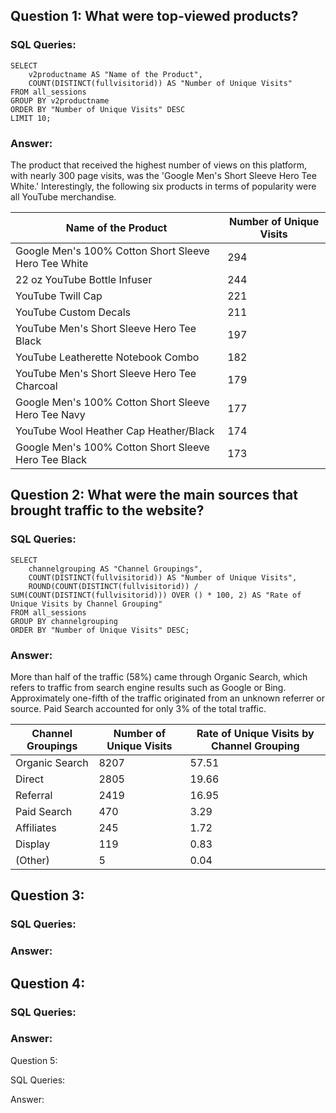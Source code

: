 ## Question 1: What were top-viewed products?

### SQL Queries:

```
SELECT 
	v2productname AS "Name of the Product", 
	COUNT(DISTINCT(fullvisitorid)) AS "Number of Unique Visits"
FROM all_sessions
GROUP BY v2productname
ORDER BY "Number of Unique Visits" DESC
LIMIT 10;
```

### Answer: 

The product that received the highest number of views on this platform, with nearly 300 page visits, was the 'Google Men's Short Sleeve Hero Tee White.' Interestingly, the following six products in terms of popularity were all YouTube merchandise.

|Name of the Product	|Number of Unique Visits|
|--------------------------|------------|
|Google Men's 100% Cotton Short Sleeve Hero Tee White	|294|
|22 oz YouTube Bottle Infuser	|244|
|YouTube Twill Cap	|221|
|YouTube Custom Decals	|211|
|YouTube Men's Short Sleeve Hero Tee Black	|197|
|YouTube Leatherette Notebook Combo	|182|
|YouTube Men's Short Sleeve Hero Tee Charcoal	|179|
|Google Men's 100% Cotton Short Sleeve Hero Tee Navy	|177|
|YouTube Wool Heather Cap Heather/Black	|174|
|Google Men's 100% Cotton Short Sleeve Hero Tee Black	|173|


## Question 2:  What were the main sources that brought traffic to the website?

### SQL Queries:

```
SELECT 
	channelgrouping AS "Channel Groupings",
	COUNT(DISTINCT(fullvisitorid)) AS "Number of Unique Visits",
	ROUND(COUNT(DISTINCT(fullvisitorid)) / SUM(COUNT(DISTINCT(fullvisitorid))) OVER () * 100, 2) AS "Rate of Unique Visits by Channel Grouping"
FROM all_sessions
GROUP BY channelgrouping
ORDER BY "Number of Unique Visits" DESC;
```

### Answer:

More than half of the traffic (58%) came through Organic Search, which refers to traffic from search engine results such as Google or Bing. Approximately one-fifth of the traffic originated from an unknown referrer or source. Paid Search accounted for only 3% of the total traffic.

|Channel Groupings	|Number of Unique Visits	|Rate of Unique Visits by Channel Grouping|
|--------|---------|-------|
|Organic Search	|8207	|57.51|
|Direct	|2805	|19.66|
|Referral	|2419	|16.95|
|Paid Search	|470	|3.29|
|Affiliates	|245	|1.72|
|Display	|119	|0.83|
|(Other)	|5	|0.04|



## Question 3: 

### SQL Queries:

### Answer:



## Question 4: 

### SQL Queries:

### Answer:



Question 5: 

SQL Queries:

Answer:
